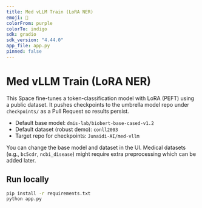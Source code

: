 ```yaml
---
title: Med vLLM Train (LoRA NER)
emoji: 🧪
colorFrom: purple
colorTo: indigo
sdk: gradio
sdk_version: "4.44.0"
app_file: app.py
pinned: false
---
```


# Med vLLM Train (LoRA NER)

This Space fine-tunes a token-classification model with LoRA (PEFT) using a public dataset. It pushes checkpoints to the umbrella model repo under `checkpoints/` as a Pull Request so results persist.

- Default base model: `dmis-lab/biobert-base-cased-v1.2`
- Default dataset (robust demo): `conll2003`
- Target repo for checkpoints: `Junaidi-AI/med-vllm`

You can change the base model and dataset in the UI. Medical datasets (e.g., `bc5cdr`, `ncbi_disease`) might require extra preprocessing which can be added later.

## Run locally

```bash
pip install -r requirements.txt
python app.py
```
